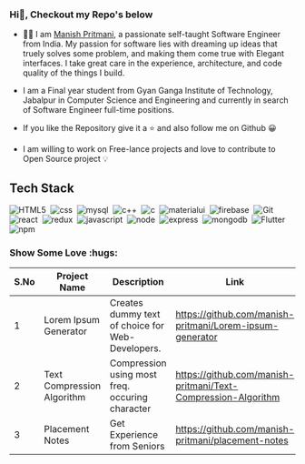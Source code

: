 ### Hi👋, Checkout my Repo's below
- 👨‍🎓 I am [Manish Pritmani](https://www.linkedin.com/in/manish-pritmani/), a passionate self-taught Software Engineer from India. My passion for software lies with dreaming up ideas that truely solves some problem, and making them come true with Elegant interfaces. I take great care in the experience, architecture, and code quality of the things I build.
- I am a Final year student from Gyan Ganga Institute of Technology, Jabalpur in Computer Science and Engineering and currently in search of Software Engineer full-time positions.

 
- If you like the Repository give it a ⭐ and also follow me on Github 😀
- I am willing to work on Free-lance projects and love to contribute to Open Source project 💡

## Tech Stack


<!-- ![typescript](https://img.shields.io/badge/TypeScript-007ACC?style=for-the-badge&logo=typescript&logoColor=white)&nbsp;![html](https://img.shields.io/badge/HTML5-E34F26?style=for-the-badge&logo=html5&logoColor=white)&nbsp; -->
![HTML5](https://img.shields.io/badge/html5-%23E34F26.svg?style=for-the-badge&logo=html5&logoColor=white)&nbsp;
![css](https://img.shields.io/badge/CSS3-1572B6?style=for-the-badge&logo=css3&logoColor=white)&nbsp;
![mysql](https://img.shields.io/badge/MySQL-00000F?style=for-the-badge&logo=mysql&logoColor=white)&nbsp;
![c++](https://img.shields.io/badge/C%2B%2B-00599C?style=for-the-badge&logo=c%2B%2B&logoColor=white)&nbsp;
![c](https://img.shields.io/badge/C-00599C?style=for-the-badge&logo=c&logoColor=white)&nbsp;
![materialui](https://img.shields.io/badge/Material--UI-0081CB?style=for-the-badge&logo=material-ui&logoColor=white)&nbsp;
![firebase](https://img.shields.io/badge/firebase-ffca28?style=for-the-badge&logo=firebase&logoColor=white)&nbsp;
![Git](https://img.shields.io/badge/git-%23F05033.svg?style=for-the-badge&logo=git&logoColor=white)&nbsp;
![react](https://img.shields.io/badge/React-20232A?style=for-the-badge&logo=react&logoColor=61DAFB)&nbsp;
![redux](https://img.shields.io/badge/Redux-593D88?style=for-the-badge&logo=redux&logoColor=white)&nbsp;
![javascript](https://img.shields.io/badge/JavaScript-F7DF1E?style=for-the-badge&logo=javascript&logoColor=black)&nbsp;
![node](https://img.shields.io/badge/Node.js-43853D?style=for-the-badge&logo=node-dot-js&logoColor=white)&nbsp;
![express](https://img.shields.io/badge/Express.js-000000?style=for-the-badge&logo=express&logoColor=white)&nbsp;
![mongodb](https://img.shields.io/badge/MongoDB-4EA94B?style=for-the-badge&logo=mongodb&logoColor=white)&nbsp;
![Flutter](https://img.shields.io/badge/Flutter-%2302569B.svg?style=for-the-badge&logo=Flutter&logoColor=white)
![npm](https://img.shields.io/badge/npm-CB3837?style=for-the-badge&logo=npm&logoColor=white)

<h3 align="left">Show Some Love :hugs: </h3>

| S.No | Project Name | Description | Link | Tech Stack |
| ------ | ------------ | ------ | ----- | -------- |
| 1 | Lorem Ipsum Generator | Creates dummy text of choice for Web-Developers. | https://github.com/manish-pritmani/Lorem-ipsum-generator | React Js |
| 2 | Text Compression Algorithm | Compression using most freq. occuring character | https://github.com/manish-pritmani/Text-Compression-Algorithm | C++ |
| 3 | Placement Notes | Get Experience from Seniors | https://github.com/manish-pritmani/placement-notes | Dart |
<!--<img src="https://user-images.githubusercontent.com/65852995/104610952-99d16c80-56aa-11eb-847b-22dddb3ddb51.jpeg" height="150px" width="100%">-->
<!--
- 👨‍🎓 I am Manish Pritmani [Manish Pritmani](https://github.com/manish-pritmani/), Currently I am a third year student from Gyan Ganga Institute of Technology, Jabalpur in Computer Science and Engineering.
- 💬 I am willing to work on Free-lance projects and love to contribute to Open Source project 💡-->
<!--
- 📫 You can reach me out here: 
      #1 💌  [manish-pritmani](mailto:manish.pritmani06@gmail.com)
      #2  <a href="https://www.linkedin.com/in/manish-pritmani/"><img src="https://www.usm.edu/images/linkedinlogo.png" width="80px"></a>
- 🌱 DevOps and Machine Learning interests me alot. 
- ⚡ Fun fact: ...Thinking ...-->
<!--
- 📘 Connect with me on Linkedin : [Manish Pritmani](https://www.linkedin.com/in/manish-pritmani/)-->



<!--
<h2 align="center">Please Show Some Love :hugs: </h2>
| SL No | Project Name | Description | Link | Tech Stack |
| ------ | ------------ | ------ | ----- | -------- |
| 1 | Resume Generator | Generate your Resume using the application | https://github.com/DiptoChakrabarty/Resume-Generator | Flask,Sql | 
| 2 | Deployments | Deployment of various projects in Docker containers | https://github.com/CodeChefVIT/deployments | Docker, Docker Compose , nginx | -->
